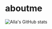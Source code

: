 # aboutme

![Alla's GitHub stats](https://github-readme-stats.vercel.app/api?username=AllaYefremova&show_icons=true&theme=dark&hide=stars,prs,issues,contribs)
